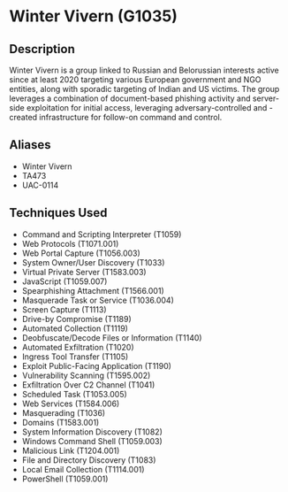 # Winter Vivern (G1035)

## Description
Winter Vivern is a group linked to Russian and Belorussian interests active since at least 2020 targeting various European government and NGO entities, along with sporadic targeting of Indian and US victims. The group leverages a combination of document-based phishing activity and server-side exploitation for initial access, leveraging adversary-controlled and -created infrastructure for follow-on command and control.

## Aliases
- Winter Vivern
- TA473
- UAC-0114

## Techniques Used
- Command and Scripting Interpreter (T1059)
- Web Protocols (T1071.001)
- Web Portal Capture (T1056.003)
- System Owner/User Discovery (T1033)
- Virtual Private Server (T1583.003)
- JavaScript (T1059.007)
- Spearphishing Attachment (T1566.001)
- Masquerade Task or Service (T1036.004)
- Screen Capture (T1113)
- Drive-by Compromise (T1189)
- Automated Collection (T1119)
- Deobfuscate/Decode Files or Information (T1140)
- Automated Exfiltration (T1020)
- Ingress Tool Transfer (T1105)
- Exploit Public-Facing Application (T1190)
- Vulnerability Scanning (T1595.002)
- Exfiltration Over C2 Channel (T1041)
- Scheduled Task (T1053.005)
- Web Services (T1584.006)
- Masquerading (T1036)
- Domains (T1583.001)
- System Information Discovery (T1082)
- Windows Command Shell (T1059.003)
- Malicious Link (T1204.001)
- File and Directory Discovery (T1083)
- Local Email Collection (T1114.001)
- PowerShell (T1059.001)
